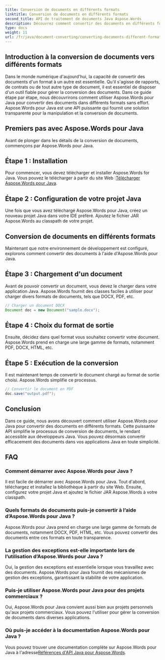 ```yaml
---
title: Conversion de documents en différents formats
linktitle: Conversion de documents en différents formats
second_title: API de traitement de documents Java Aspose.Words
description: Découvrez comment convertir des documents en différents formats à l'aide d'Aspose.Words pour Java. Guide étape par étape pour une conversion efficace des documents.
type: docs
weight: 11
url: /fr/java/document-converting/converting-documents-different-formats/
---
```


## Introduction à la conversion de documents vers différents formats

Dans le monde numérique d'aujourd'hui, la capacité de convertir des documents d'un format à un autre est essentielle. Qu'il s'agisse de rapports, de contrats ou de tout autre type de document, il est essentiel de disposer d'un outil fiable pour gérer la conversion des documents. Dans ce guide étape par étape, nous découvrirons comment utiliser Aspose.Words pour Java pour convertir des documents dans différents formats sans effort. Aspose.Words pour Java est une API puissante qui fournit une solution transparente pour la manipulation et la conversion de documents.

## Premiers pas avec Aspose.Words pour Java

Avant de plonger dans les détails de la conversion de documents, commençons par Aspose.Words pour Java.

## Étape 1 : Installation

 Pour commencer, vous devez télécharger et installer Aspose.Words for Java. Vous pouvez le télécharger à partir du site Web :[Télécharger Aspose.Words pour Java](https://releases.aspose.com/words/java/).

## Étape 2 : Configuration de votre projet Java

Une fois que vous avez téléchargé Aspose.Words pour Java, créez un nouveau projet Java dans votre IDE préféré. Ajoutez le fichier JAR Aspose.Words au classpath de votre projet.

## Conversion de documents en différents formats

Maintenant que notre environnement de développement est configuré, explorons comment convertir des documents à l'aide d'Aspose.Words pour Java.

## Étape 3 : Chargement d'un document

Avant de pouvoir convertir un document, vous devez le charger dans votre application Java. Aspose.Words fournit des classes faciles à utiliser pour charger divers formats de documents, tels que DOCX, PDF, etc.

```java
// Charger un document DOCX
Document doc = new Document("sample.docx");
```

## Étape 4 : Choix du format de sortie

Ensuite, décidez dans quel format vous souhaitez convertir votre document. Aspose.Words prend en charge une large gamme de formats, notamment PDF, DOCX, HTML, etc.

## Étape 5 : Exécution de la conversion

Il est maintenant temps de convertir le document chargé au format de sortie choisi. Aspose.Words simplifie ce processus.

```java
// Convertir le document en PDF
doc.save("output.pdf");
```

## Conclusion

Dans ce guide, nous avons découvert comment utiliser Aspose.Words pour Java pour convertir des documents en différents formats. Cette puissante API simplifie le processus de conversion de documents, le rendant accessible aux développeurs Java. Vous pouvez désormais convertir efficacement des documents dans vos applications Java en toute simplicité.

## FAQ

### Comment démarrer avec Aspose.Words pour Java ?

Il est facile de démarrer avec Aspose.Words pour Java. Tout d'abord, téléchargez et installez la bibliothèque à partir du site Web. Ensuite, configurez votre projet Java et ajoutez le fichier JAR Aspose.Words à votre classpath.

### Quels formats de documents puis-je convertir à l’aide d’Aspose.Words pour Java ?

Aspose.Words pour Java prend en charge une large gamme de formats de documents, notamment DOCX, PDF, HTML, etc. Vous pouvez convertir des documents entre ces formats en toute transparence.

### La gestion des exceptions est-elle importante lors de l’utilisation d’Aspose.Words pour Java ?

Oui, la gestion des exceptions est essentielle lorsque vous travaillez avec des documents. Aspose.Words pour Java fournit des mécanismes de gestion des exceptions, garantissant la stabilité de votre application.

### Puis-je utiliser Aspose.Words pour Java pour des projets commerciaux ?

Oui, Aspose.Words pour Java convient aussi bien aux projets personnels qu'aux projets commerciaux. Vous pouvez l'utiliser pour gérer la conversion de documents dans diverses applications.

### Où puis-je accéder à la documentation Aspose.Words pour Java ?

 Vous pouvez trouver une documentation complète sur Aspose.Words pour Java à l'adresse[Références d'API Java pour Aspose.Words](https://reference.aspose.com/words/java/).